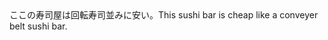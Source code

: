 <tr><td>ここの寿司屋は回転寿司並みに安い。<td><tr><tr><td>This sushi bar is cheap like a conveyer belt sushi bar.<td><tr></table>


